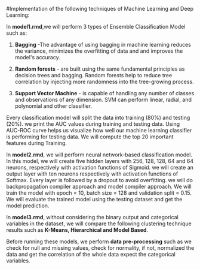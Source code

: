 #Implementation of the following techniques of Machine Learning and Deep Learning:

In **model1.rmd**,we will perform 3 types of Ensemble Classification Model such as:

1. **Bagging** -The advantage of using bagging in machine learning  reduces the variance, minimizes the overfitting of data and and improves the model's accuracy.

2. **Random forests** - are built using the same fundamental principles as decision trees and bagging. Random forests help to reduce tree correlation by injecting more randomness into the tree-growing process. 

3. **Support Vector Machine** - is capable of handling any number of classes and observations of any dimension. SVM can perform linear, radial, and polynomial and other classifier.

Every classification model will split the data into training (80%) and testing (20%). we print the AUC values during training and testing data. Using AUC-ROC curve helps us visualize how well our machine learning classifier is performing for testing data. We will compute the top 20 important features during Training.

In **model2.rmd**, we will perform neural network-based classification model. In this model, we will create five hidden layers with 256, 128, 128, 64 and 64 neurons, respectively
with activation functions of Sigmoid. we will create an output layer with ten neurons respectively with activation functions
of Softmax. Every layer is followed by a dropout to avoid overfitting. we will do backpropagation compiler approach and model compiler approach. We will train the model with epoch = 10, batch size = 128 and validation split = 0.15. We will evaluate the trained model using the testing dataset and get the model prediction.

In **model3.rmd**, without considering the binary output and categorical variables in the dataset, we will compare the following clustering technique results such as **K-Means, Hierarchical and Model Based**.

Before running these models, we perform **data pre-processing** such as we check for null and missing values, check for normality, if not, normalized the data and get the correlation of the whole data expect the categorical variables.


